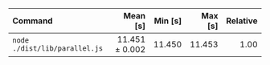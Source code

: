 | Command | Mean [s] | Min [s] | Max [s] | Relative |
|:---|---:|---:|---:|---:|
| `node ./dist/lib/parallel.js` | 11.451 ± 0.002 | 11.450 | 11.453 | 1.00 |
